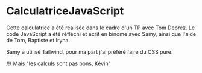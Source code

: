﻿# CalculatriceJavaScript
 
Cette calculatrice a été réalisée dans le cadre d'un TP avec Tom Deprez. 
Le code JavaScript a été réfléchi et écrit en binome avec Samy, ainsi que l'aide de Tom, Baptiste et Iryna.

Samy a utilisé Tailwind, pour ma part j'ai préféré faire du CSS pure.


/!\ Mais "les calculs sont pas bons, Kévin"
